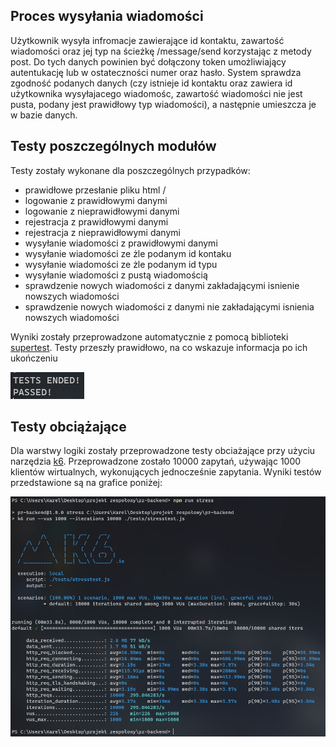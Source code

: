 Proces wysyłania wiadomości
--

Użytkownik wysyła infromacje zawierające id kontaktu, zawartość wiadomości oraz jej typ na ścieżkę /message/send korzystając z metody post. Do tych danych powinien być dołączony token umożliwiający autentukację lub w ostateczności numer oraz hasło. System sprawdza zgodność podanych danych (czy istnieje id kontaktu oraz zawiera id użytkownika wysyłajacego wiadomośc, zawartość wiadomości nie jest pusta, podany jest prawidłowy typ wiadomości), a następnie umieszcza je w bazie danych.

Testy poszczególnych modułów
--

Testy zostały wykonane dla poszczególnych przypadków:
- prawidłowe przesłanie pliku html /
- logowanie z prawidłowymi danymi
- logowanie z nieprawidłowymi danymi
- rejestracja z prawidłowymi danymi
- rejestracja z nieprawidłowymi danymi
- wysyłanie wiadomości z prawidłowymi danymi
- wysyłanie wiadomości ze żle podanym id kontaku
- wysyłanie wiadomości ze żle podanym id typu
- wysyłanie wiadomości z pustą wiadomością
- sprawdzenie nowych wiadomości z danymi zakładającymi isnienie nowszych wiadomości
- sprawdzenie nowych wiadomości z danymi nie zakładającymi isnienia nowszych wiadomości

Wyniki zostały przeprowadzone automatycznie z pomocą biblioteki [supertest](https://github.com/visionmedia/supertest). Testy przeszły prawidłowo, na co wskazuje informacja po ich ukończeniu

![](../../images/test_success.png)  

Testy obciążające
--

Dla warstwy logiki zostały przeprowadzone testy obciażające przy użyciu narzędzia [k6](https://k6.io/). Przeprowadzone zostało 10000 zapytań, używając 1000 klientów wirtualnych, wykonujących jednocześnie zapytania. Wyniki testów przedstawione są na grafice poniżej:

![](../../images/test_stress.png)  
